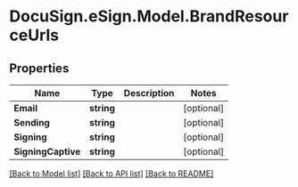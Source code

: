 # DocuSign.eSign.Model.BrandResourceUrls
## Properties

Name | Type | Description | Notes
------------ | ------------- | ------------- | -------------
**Email** | **string** |  | [optional] 
**Sending** | **string** |  | [optional] 
**Signing** | **string** |  | [optional] 
**SigningCaptive** | **string** |  | [optional] 

[[Back to Model list]](../README.md#documentation-for-models) [[Back to API list]](../README.md#documentation-for-api-endpoints) [[Back to README]](../README.md)

